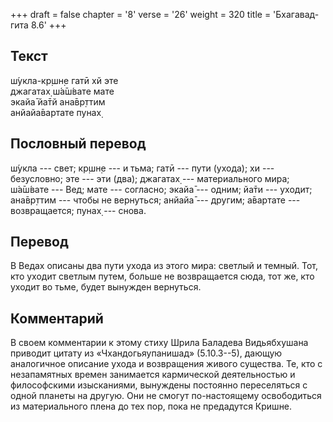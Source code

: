 +++
draft = false
chapter = '8'
verse = '26'
weight = 320
title = 'Бхагавад-гита 8.6'
+++
## Текст

ш́укла-кр̣шн̣е гатӣ хй эте  
джагатах̣ ш́а̄ш́вате мате  
экайа̄ йа̄тй ана̄вр̣ттим  
анйайа̄вартате пунах̣

## Пословный перевод

ш́укла --- свет; кр̣шн̣е --- и тьма; гатӣ --- пути (ухода); хи ---
безусловно; эте --- эти (два); джагатах̣ --- материального мира; ш́а̄ш́вате
--- Вед; мате --- согласно; экайа̄ --- одним; йа̄ти --- уходит; ана̄вр̣ттим
--- чтобы не вернуться; анйайа̄ --- другим; а̄вартате --- возвращается;
пунах̣ --- снова.

## Перевод

В Ведах описаны два пути ухода из этого мира: светлый и темный. Тот, кто
уходит светлым путем, больше не возвращается сюда, тот же, кто уходит во
тьме, будет вынужден вернуться.

## Комментарий

В своем комментарии к этому стиху Шрила Баладева Видьябхушана приводит
цитату из «Чхандогьяупанишад» (5.10.3--5), дающую аналогичное описание
ухода и возвращения живого существа. Те, кто с незапамятных времен
занимается кармической деятельностью и философскими изысканиями,
вынуждены постоянно переселяться с одной планеты на другую. Они не
смогут по-настоящему освободиться из материального плена до тех пор,
пока не предадутся Кришне.
